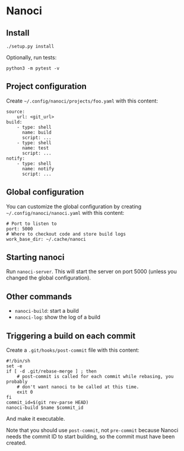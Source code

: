 # Nanoci

## Install

    ./setup.py install

Optionally, run tests:

    python3 -m pytest -v

## Project configuration

Create `~/.config/nanoci/projects/foo.yaml` with this content:

    source:
        url: <git_url>
    build:
        - type: shell
          name: build
          script: ...
        - type: shell
          name: test
          script: ...
    notify:
        - type: shell
          name: notify
          script: ...

## Global configuration

You can customize the global configuration by creating
`~/.config/nanoci/nanoci.yaml` with this content:

    # Port to listen to
    port: 5000
    # Where to checkout code and store build logs
    work_base_dir: ~/.cache/nanoci


## Starting nanoci

Run `nanoci-server`. This will start the server on port 5000 (unless you
changed the global configuration).

## Other commands

- `nanoci-build`: start a build
- `nanoci-log`: show the log of a build

## Triggering a build on each commit

Create a `.git/hooks/post-commit` file with this content:

    #!/bin/sh
    set -e
    if [ -d .git/rebase-merge ] ; then
        # post-commit is called for each commit while rebasing, you probably
        # don't want nanoci to be called at this time.
        exit 0
    fi
    commit_id=$(git rev-parse HEAD)
    nanoci-build $name $commit_id

And make it executable.

Note that you should use `post-commit`, not `pre-commit` because Nanoci needs
the commit ID to start building, so the commit must have been created.
